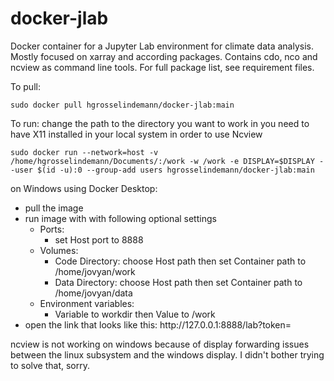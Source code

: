 # docker-jlab
Docker container for a Jupyter Lab environment for climate data analysis. Mostly focused on xarray and according packages. Contains cdo, nco and ncview as command line tools. For full package list, see requirement files.

To pull:

    sudo docker pull hgrosselindemann/docker-jlab:main

To run:
change the path to the directory you want to work in
you need to have X11 installed in your local system in order to use Ncview

    sudo docker run --network=host -v /home/hgrosselindemann/Documents/:/work -w /work -e DISPLAY=$DISPLAY --user $(id -u):0 --group-add users hgrosselindemann/docker-jlab:main

on Windows using Docker Desktop:
- pull the image
- run image with with following optional settings
  - Ports: 
    - set Host port to 8888
  - Volumes: 
    - Code Directory: choose Host path then set Container path to /home/jovyan/work
    - Data Directory: choose Host path then set Container path to /home/jovyan/data
  - Environment variables:
    - Variable to workdir then Value to /work
- open the link that looks like this: ht<span>tp://127<span>.0.0.1:8888/lab?token=

ncview is not working on windows because of display forwarding issues between the linux subsystem and the windows display. I didn't bother trying to solve that, sorry.
